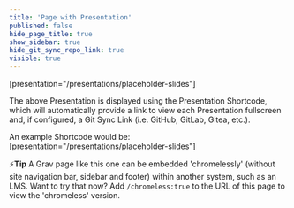 ```yaml
---
title: 'Page with Presentation'
published: false
hide_page_title: true
show_sidebar: true
hide_git_sync_repo_link: true
visible: true
---
```


[presentation="/presentations/placeholder-slides"]

The above Presentation is displayed using the Presentation Shortcode, which will automatically provide a link to view each Presentation fullscreen and, if configured, a Git Sync Link (i.e. GitHub, GitLab, Gitea, etc.).

An example Shortcode would be: [&#112;&#114;&#101;&#115;&#101;&#110;&#116;&#097;&#116;&#105;&#111;&#110;="/&#112;&#114;&#101;&#115;&#101;&#110;&#116;&#097;&#116;&#105;&#111;&#110;&#115;/&#112;&#108;&#097;&#099;&#101;&#104;&#111;&#108;&#100;&#101;&#114;&#045;&#115;&#108;&#105;&#100;&#101;&#115;"]

⚡️**Tip** A Grav page like this one can be embedded 'chromelessly' (without site navigation bar, sidebar and footer) within another system, such as an LMS. Want to try that now? Add `/chromeless:true` to the URL of this page to view the 'chromeless' version.
